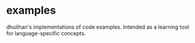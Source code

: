 # examples

dhulihan's implementations of code examples. Intended as a learning tool for language-specific concepts.
